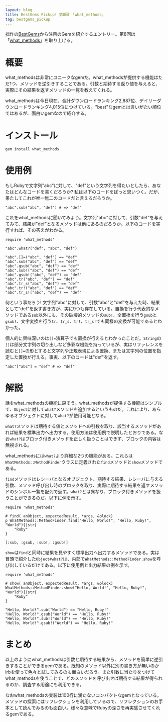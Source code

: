 ```yaml
---
layout: blog
title: BestGems Pickup! 第8回 「what_methods」
tag: bestgems_pickup
---
```




拙作の[BestGems](http://bestgems.org/)から注目のGemを紹介するエントリー。第8回は「[what_methods](https://rubygems.org/gems/what_methods)」を取り上げる。

# 概要

what_methodsは非常にユニークなgemだ。what_methodsが提供する機能はただ1つ、メソッドを逆引きすることである。引数と期待する返り値を与えると、実際にその結果を返すメソッドの一覧を教えてくれる。

what_methodsは今日現在、合計ダウンロードランキング2,887位、デイリーダウンロードランキング4,015位につけている。"best"なgemとは言いがたい順位ではあるが、面白いgemなので紹介する。

# インストール

    gem install what_methods

# 使用例

もしRubyで文字列"abc"に対して、"def"という文字列を得たいとしたら、あなたはどんなコードを書くだろうか? 私は以下のコードをぱっと思いつく。だが、果たしてこれが唯一無二のコードだと言えるだろうか。

~~~~
"abc".sub("abc", "def") # => "def"
~~~~

これをwhat_methodsに聞いてみよう。文字列"abc"に対して、引数"def"を与えてみて、結果が"def"となるメソッドは他にあるのだろうか。以下のコードを実行すれば、その答えがわかる。

~~~~
require 'what_methods'

"abc".what?("def", "abc", "def")
~~~~

~~~~
"abc".[]=("abc", "def") == "def"
"abc".sub("abc", "def") == "def"
"abc".gsub("abc", "def") == "def"
"abc".sub!("abc", "def") == "def"
"abc".gsub!("abc", "def") == "def"
"abc".tr("abc", "def") == "def"
"abc".tr_s("abc", "def") == "def"
"abc".tr!("abc", "def") == "def"
"abc".tr_s!("abc", "def") == "def"
~~~~

何という事だろう! 文字列"abc"に対して、引数"abc"と"def"を与えた時、結果として"def"を返す書き方が、実に9つも存在している。置換を行う代表的なメソッドである`sub`以外にも、その破壊的メソッドの`sub!`、全置換を行う`gsub`と`gsub!`、文字変換を行う`tr`、`tr_s`、`tr!`、`tr_s!`でも同様の変換が可能であるとわかった。

個人的に興味深いのは`[]=`演算子でも置換が行えるとわかったことだ。`String`の`[]`は部分文字列の切り出しなど多彩な機能を持っているが、実はリファレンスを読むと`[]=`の形とすると文字列や正規表現による置換、または文字列の位置を指定した置換が行える。事実、以下のコードは"def"を返す。

~~~~
"abc"["abc"] = "def" # => "def"
~~~~

# 解説

話をwhat_methodsの機能に戻そう。what_methodsが提供する機能はシンプルで、`Object`に対して`what?`メソッドを追加するというものだ。これにより、あらゆるオブジェクトに対して`what?`が使用可能となる。

`what?`メソッドは期待する値とメソッドへの引数を取り、該当するメソッドがあれば結果を標準出力へ出力する。使用方法は使用例で説明したとおりである。なお`what?`はブロック付きメソッドを正しく扱うことはできず、ブロックの内容は無視される。

what_methodsには`what?`より詳細な2つの機能がある。これらは`WhatMethods::MethodFinder`クラスに定義された`find`メソッドと`show`メソッドである。

`find`メソッドはレシーバとなるオブジェクト、期待する結果、レシーバに与える引数、メソッド呼び出し時のブロックを取り、実際に期待する結果を返すメソッドのシンボル一覧を配列で返す。`what?`とは異なり、ブロック付きメソッドを扱うことができるのだ。以下に例を示す。

~~~~
require 'what_methods'

# find( anObject, expectedResult, *args, &block)
p WhatMethods::MethodFinder.find("Hello, World!", "Hello, Ruby!", "World"){|str|
	"Ruby"
}
~~~~

~~~~
[:sub, :gsub, :sub!, :gsub!]
~~~~

`show`は`find`と同時に結果を見やすく標準出力へ出力するメソッドである。実は冒頭で紹介した`Object#what?`は、内部で`WhatMethods::MethodFinder.show`を呼び出しているだけである。以下に使用例と出力結果の例を示す。

~~~~
require 'what_methods'

# show( anObject, expectedResult, *args, &block)
WhatMethods::MethodFinder.show("Hello, World!", "Hello, Ruby!", "World"){|str|
	"Ruby"
}
~~~~

~~~~
"Hello, World!".sub("World") == "Hello, Ruby!"
"Hello, World!".gsub("World") == "Hello, Ruby!"
"Hello, World!".sub!("World") == "Hello, Ruby!"
"Hello, World!".gsub!("World") == "Hello, Ruby!"
~~~~

# まとめ

以上のようにwhat_methodsは引数と期待する結果から、メソッドを簡単に逆引きすることができるgemである。既知のメソッド以外に別の書き方が無いのかirbを使って色々と試してみるのも面白いだろう。また引数に当たりをつけてwhat_methodsを使うことで、どのメソッドを呼び出せば期待する結果が得られるのか、調査する用途にも利用できる。

なおwhat_methodsの実装は100行に満たないコンパクトなgemとなっている。メソッドの探索にはリフレクションを利用しているので、リフレクションのお手本として読んでみるのも面白い。様々な意味でRubyの深さを再実感させてくれるgemである。
